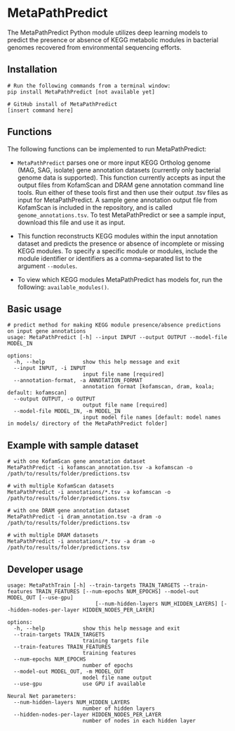 # MetaPathPredict

The MetaPathPredict Python module utilizes deep learning models to predict the presence or absence of KEGG metabolic modules in bacterial genomes recovered from environmental sequencing efforts.

## Installation

```
# Run the following commands from a terminal window:
pip install MetaPathPredict [not available yet]

# GitHub install of MetaPathPredict
[insert command here]
```

## Functions

The following functions can be implemented to run MetaPathPredict:

- `MetaPathPredict` parses one or more input KEGG Ortholog genome (MAG, SAG, isolate) gene annotation datasets (currently only bacterial genome data is supported). This function currently accepts as input the output files from KofamScan and DRAM gene annotation command line tools. Run either of these tools first and then use their output .tsv files as input for MetaPathPredict. A sample gene annotation output file from KofamScan is included in the repository, and is called `genome_annotations.tsv`. To test MetaPathPredict or see a sample input, download this file and use it as input.

- This function reconstructs KEGG modules within the input annotation dataset and predicts the presence or absence of incomplete or missing KEGG modules. To specify a specific module or modules, include the module identifier or identifiers as a comma-separated list to the argument `--modules`. 

- To view which KEGG modules MetaPathPredict has models for, run the following: `available_modules()`.

## Basic usage

```
# predict method for making KEGG module presence/absence predictions on input gene annotations
usage: MetaPathPredict [-h] --input INPUT --output OUTPUT --model-file MODEL_IN

options:
  -h, --help            show this help message and exit
  --input INPUT, -i INPUT
                        input file name [required]
  --annotation-format, -a ANNOTATION_FORMAT
                        annotation format [kofamscan, dram, koala; default: kofamscan]
  --output OUTPUT, -o OUTPUT
                        output file name [required]
  --model-file MODEL_IN, -m MODEL_IN
                        input model file names [default: model names in models/ directory of the MetaPathPredict folder]
```


## Example with sample dataset

```
# with one KofamScan gene annotation dataset
MetaPathPredict -i kofamscan_annotation.tsv -a kofamscan -o /path/to/results/folder/predictions.tsv

# with multiple KofamScan datasets
MetaPathPredict -i annotations/*.tsv -a kofamscan -o /path/to/results/folder/predictions.tsv

# with one DRAM gene annotation dataset
MetaPathPredict -i dram_annotation.tsv -a dram -o /path/to/results/folder/predictions.tsv

# with multiple DRAM datasets
MetaPathPredict -i annotations/*.tsv -a dram -o /path/to/results/folder/predictions.tsv
```


## Developer usage

```
usage: MetaPathTrain [-h] --train-targets TRAIN_TARGETS --train-features TRAIN_FEATURES [--num-epochs NUM_EPOCHS] --model-out MODEL_OUT [--use-gpu]
                            [--num-hidden-layers NUM_HIDDEN_LAYERS] [--hidden-nodes-per-layer HIDDEN_NODES_PER_LAYER]

options:
  -h, --help            show this help message and exit
  --train-targets TRAIN_TARGETS
                        training targets file
  --train-features TRAIN_FEATURES
                        training features
  --num-epochs NUM_EPOCHS
                        number of epochs
  --model-out MODEL_OUT, -m MODEL_OUT
                        model file name output
  --use-gpu             use GPU if available

Neural Net parameters:
  --num-hidden-layers NUM_HIDDEN_LAYERS
                        number of hidden layers
  --hidden-nodes-per-layer HIDDEN_NODES_PER_LAYER
                        number of nodes in each hidden layer
```
